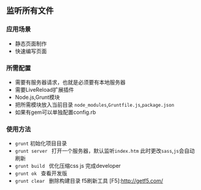 ## 监听所有文件
### 应用场景
 * 静态页面制作
 * 快速编写页面

### 所需配置
 * 需要有服务器请求，也就是必须要有本地服务器
 * 需要LiveReload扩展插件
 * Node.js,Grunt模块
 * 把所需模块放入当前目录 ```node_modules```,```Gruntfile.js```,```package.json```
 * 如果有gem可以单独配置config.rb

### 使用方法
 * ```grunt``` 初始化项目目录
 * ```grunt server ``` 打开一个服务器，默认监听```index.htm``` 此时更改```sass```,```js```会自动刷新
 * ```grunt build ``` 优化压缩css js 完成developer
 * ```grunt ok ``` 查看开发版
 * ```grunt clear ``` 删除构建目录
 f5刷新工具
  [F5]:http://getf5.com/

